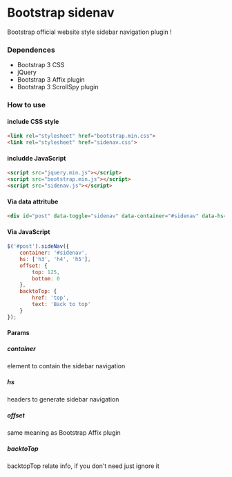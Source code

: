 Bootstrap sidenav
=================

Bootstrap official website style sidebar navigation plugin !

### Dependences

* Bootstrap 3 CSS
* jQuery
* Bootstrap 3 Affix plugin
* Bootstrap 3 ScrollSpy plugin

### How to use

#### include CSS style

```html
<link rel="stylesheet" href="bootstrap.min.css">
<link rel="stylesheet" href="sidenav.css">
```

#### includde JavaScript

```html
<script src="jquery.min.js"></script>
<script src="bootstrap.min.js"></script>
<script src="sidenav.js"></script>
```

#### Via data attritube

```html
<div id="post" data-toggle="sidenav" data-container="#sidenav" data-hs="h1, h2, h3">
```

#### Via JavaScript

```js
$('#post').sideNav({
    container: '#sidenav',
    hs: ['h3', 'h4', 'h5'],
    offset: {
        top: 125,
        bottom: 0
    },
    backtoTop: {
        href: 'top',
        text: 'Back to top'
    }
});
```

#### Params

##### container

element to contain the sidebar navigation

##### hs

headers to generate sidebar navigation

##### offset

same meaning as Bootstrap Affix plugin

##### backtoTop

backtopTop relate info, if you don't need just ignore it
